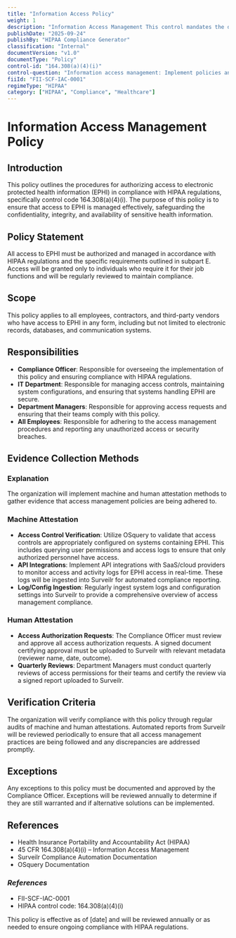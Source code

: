 ```yaml
---
title: "Information Access Policy"
weight: 1
description: "Information Access Management This control mandates the development and implementation of comprehensive policies and procedures that govern the authorization of access to electronic protected health information (EPHI). These policies must align with the requirements outlined in subpart E of HIPAA, ensuring that access to EPHI is restricted to authorized individuals based on their role and necessity for performing their job functions. By establishing clear protocols, organizations can safeguard sensitive health information and maintain compliance with regulatory standards."
publishDate: "2025-09-24"
publishBy: "HIPAA Compliance Generator"
classification: "Internal"
documentVersion: "v1.0"
documentType: "Policy"
control-id: "164.308(a)(4)(i)"
control-question: "Information access management: Implement policies and procedures for authorizing access to EPHI that are consistent with the applicable requirements of subpart E of this part."
fiiId: "FII-SCF-IAC-0001"
regimeType: "HIPAA"
category: ["HIPAA", "Compliance", "Healthcare"]
---
```


# Information Access Management Policy

## Introduction
This policy outlines the procedures for authorizing access to electronic protected health information (EPHI) in compliance with HIPAA regulations, specifically control code 164.308(a)(4)(i). The purpose of this policy is to ensure that access to EPHI is managed effectively, safeguarding the confidentiality, integrity, and availability of sensitive health information.

## Policy Statement
All access to EPHI must be authorized and managed in accordance with HIPAA regulations and the specific requirements outlined in subpart E. Access will be granted only to individuals who require it for their job functions and will be regularly reviewed to maintain compliance.

## Scope
This policy applies to all employees, contractors, and third-party vendors who have access to EPHI in any form, including but not limited to electronic records, databases, and communication systems.

## Responsibilities
- **Compliance Officer**: Responsible for overseeing the implementation of this policy and ensuring compliance with HIPAA regulations.
- **IT Department**: Responsible for managing access controls, maintaining system configurations, and ensuring that systems handling EPHI are secure.
- **Department Managers**: Responsible for approving access requests and ensuring that their teams comply with this policy.
- **All Employees**: Responsible for adhering to the access management procedures and reporting any unauthorized access or security breaches.

## Evidence Collection Methods

### Explanation
The organization will implement machine and human attestation methods to gather evidence that access management policies are being adhered to. 

### Machine Attestation
- **Access Control Verification**: Utilize OSquery to validate that access controls are appropriately configured on systems containing EPHI. This includes querying user permissions and access logs to ensure that only authorized personnel have access.
- **API Integrations**: Implement API integrations with SaaS/cloud providers to monitor access and activity logs for EPHI access in real-time. These logs will be ingested into Surveilr for automated compliance reporting.
- **Log/Config Ingestion**: Regularly ingest system logs and configuration settings into Surveilr to provide a comprehensive overview of access management compliance.

### Human Attestation
- **Access Authorization Requests**: The Compliance Officer must review and approve all access authorization requests. A signed document certifying approval must be uploaded to Surveilr with relevant metadata (reviewer name, date, outcome).
- **Quarterly Reviews**: Department Managers must conduct quarterly reviews of access permissions for their teams and certify the review via a signed report uploaded to Surveilr.

## Verification Criteria
The organization will verify compliance with this policy through regular audits of machine and human attestations. Automated reports from Surveilr will be reviewed periodically to ensure that all access management practices are being followed and any discrepancies are addressed promptly.

## Exceptions
Any exceptions to this policy must be documented and approved by the Compliance Officer. Exceptions will be reviewed annually to determine if they are still warranted and if alternative solutions can be implemented.

## References
- Health Insurance Portability and Accountability Act (HIPAA)  
- 45 CFR 164.308(a)(4)(i) – Information Access Management  
- Surveilr Compliance Automation Documentation  
- OSquery Documentation  

### _References_
- FII-SCF-IAC-0001  
- HIPAA control code: 164.308(a)(4)(i)  

This policy is effective as of [date] and will be reviewed annually or as needed to ensure ongoing compliance with HIPAA regulations.